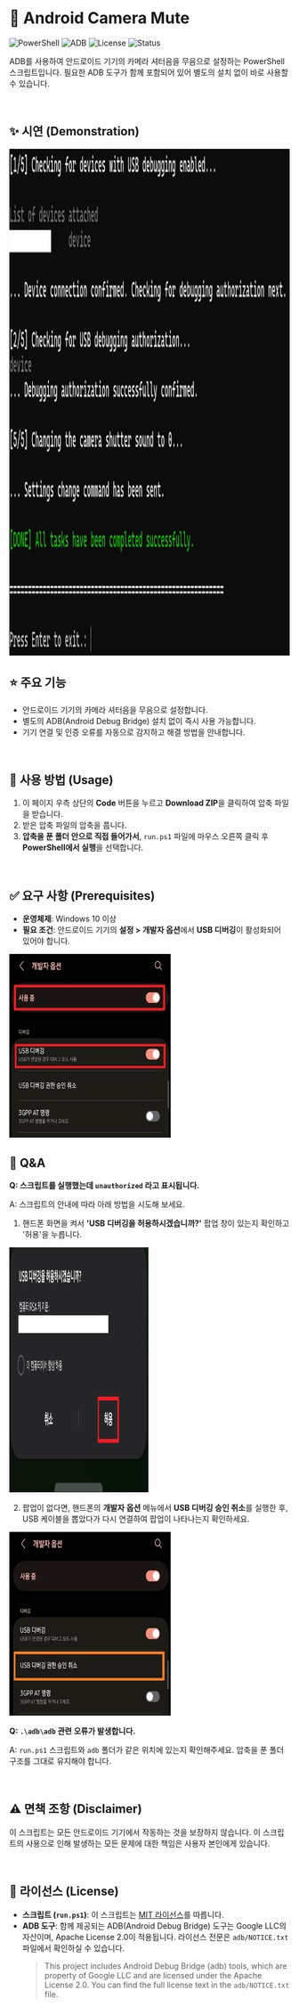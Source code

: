 # 🤫 Android Camera Mute

![PowerShell](https://img.shields.io/badge/PowerShell-Script-blue?logo=powershell&logoColor=white)
![ADB](https://img.shields.io/badge/ADB-Android_Tools-a4c639?logo=android&logoColor=white)
![License](https://img.shields.io/badge/License-MIT-yellow.svg)
![Status](https://img.shields.io/badge/Status-Active-brightgreen)

ADB를 사용하여 안드로이드 기기의 카메라 셔터음을 무음으로 설정하는 PowerShell 스크립트입니다. 필요한 ADB 도구가 함께 포함되어 있어 별도의 설치 없이 바로 사용할 수 있습니다.

<br>

## ✨ 시연 (Demonstration)

<img src="./demonstration-image/mute-success.png" height="910px" width="520px">


<br>

## ⭐️ 주요 기능

* 안드로이드 기기의 카메라 셔터음을 무음으로 설정합니다.
* 별도의 ADB(Android Debug Bridge) 설치 없이 즉시 사용 가능합니다.
* 기기 연결 및 인증 오류를 자동으로 감지하고 해결 방법을 안내합니다.

<br>

## 🚀 사용 방법 (Usage)

1.  이 페이지 우측 상단의 **Code** 버튼을 누르고 **Download ZIP**을 클릭하여 압축 파일을 받습니다.
2.  받은 압축 파일의 압축을 풉니다.
3.  **압축을 푼 폴더 안으로 직접 들어가서**, `run.ps1` 파일에 마우스 오른쪽 클릭 후 **PowerShell에서 실행**을 선택합니다.

<br>

## ✅ 요구 사항 (Prerequisites)

* **운영체제**: Windows 10 이상
* **필요 조건**: 안드로이드 기기의 **설정 > 개발자 옵션**에서 **USB 디버깅**이 활성화되어 있어야 합니다.

<img src="./demonstration-image/enable-debugging.png" height="330px" width="290px">

<br>



## 🤔 Q&A

**Q: 스크립트를 실행했는데 `unauthorized` 라고 표시됩니다.**

A: 스크립트의 안내에 따라 아래 방법을 시도해 보세요.
1.  핸드폰 화면을 켜서 **'USB 디버깅을 허용하시겠습니까?'** 팝업 창이 있는지 확인하고 '허용'을 누릅니다.
<img src="./demonstration-image/allow-debugging.png" height="440px" width="250px">

2.  팝업이 없다면, 핸드폰의 **개발자 옵션** 메뉴에서 **USB 디버깅 승인 취소**를 실행한 후, USB 케이블을 뽑았다가 다시 연결하여 팝업이 나타나는지 확인하세요.
<img src="./demonstration-image/revoke-debugging-auth.png" height="330px" width="290px">

**Q: `.\adb\adb` 관련 오류가 발생합니다.**

A: `run.ps1` 스크립트와 `adb` 폴더가 같은 위치에 있는지 확인해주세요. 압축을 푼 폴더 구조를 그대로 유지해야 합니다.

<br>

## ⚠️ 면책 조항 (Disclaimer)

이 스크립트는 모든 안드로이드 기기에서 작동하는 것을 보장하지 않습니다. 이 스크립트의 사용으로 인해 발생하는 모든 문제에 대한 책임은 사용자 본인에게 있습니다.

<br>

## 📄 라이선스 (License)

* **스크립트 (`run.ps1`)**: 이 스크립트는 [MIT 라이선스](./LICENSE)를 따릅니다.
* **ADB 도구**: 함께 제공되는 ADB(Android Debug Bridge) 도구는 Google LLC의 자산이며, Apache License 2.0이 적용됩니다. 라이선스 전문은 `adb/NOTICE.txt` 파일에서 확인하실 수 있습니다.
    > This project includes Android Debug Bridge (adb) tools, which are property of Google LLC and are licensed under the Apache License 2.0. You can find the full license text in the `adb/NOTICE.txt` file.
